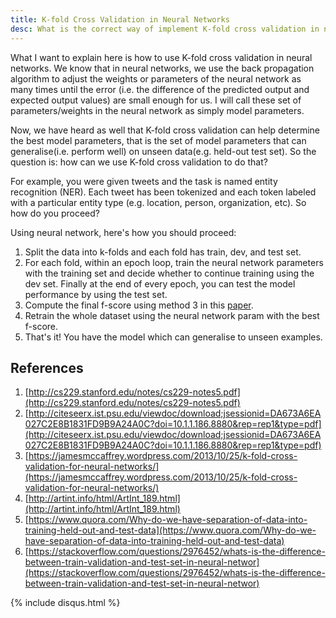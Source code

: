 ```yaml
---
title: K-fold Cross Validation in Neural Networks
desc: What is the correct way of implement K-fold cross validation in neural networks?
---
```


What I want to explain here is how to use K-fold cross validation in neural networks. We know that in neural networks, we use the back propagation algorithm to adjust the weights or parameters of the neural network as many times until the error (i.e. the difference of the predicted output and expected output values) are small enough for us. I will call these set of parameters/weights in the neural network as simply model parameters.

Now, we have heard as well that K-fold cross validation can help determine the best model parameters, that is the set of model parameters that can generalise(i.e. perform well) on unseen data(e.g. held-out test set). So the question is: how can we use K-fold cross validation to do that? 

For example, you were given tweets and the task is named entity recognition (NER). Each tweet has been tokenized and each token labeled with a particular entity type (e.g. location, person, organization, etc). So how do you proceed?

Using neural network, here's how you should proceed:
1. Split the data into k-folds and each fold has train, dev, and test set. 
2. For each fold, within an epoch loop, train the neural network parameters with the training set and decide whether to continue training using the dev set. Finally at the end of every epoch, you can test the model performance by using the test set. 
3. Compute the final f-score using method 3 in this [paper](http://citeseerx.ist.psu.edu/viewdoc/download;jsessionid=DA673A6EA027C2E8B1831FD9B9A24A0C?doi=10.1.1.186.8880&rep=rep1&type=pdf).
4. Retrain the whole dataset using the neural network param with the best f-score. 
5. That's it! You have the model which can generalise to unseen examples. 

## References
1. [http://cs229.stanford.edu/notes/cs229-notes5.pdf](http://cs229.stanford.edu/notes/cs229-notes5.pdf)
2. [http://citeseerx.ist.psu.edu/viewdoc/download;jsessionid=DA673A6EA027C2E8B1831FD9B9A24A0C?doi=10.1.1.186.8880&rep=rep1&type=pdf](http://citeseerx.ist.psu.edu/viewdoc/download;jsessionid=DA673A6EA027C2E8B1831FD9B9A24A0C?doi=10.1.1.186.8880&rep=rep1&type=pdf)
3. [https://jamesmccaffrey.wordpress.com/2013/10/25/k-fold-cross-validation-for-neural-networks/](https://jamesmccaffrey.wordpress.com/2013/10/25/k-fold-cross-validation-for-neural-networks/)
4. [http://artint.info/html/ArtInt_189.html](http://artint.info/html/ArtInt_189.html)
5. [https://www.quora.com/Why-do-we-have-separation-of-data-into-training-held-out-and-test-data](https://www.quora.com/Why-do-we-have-separation-of-data-into-training-held-out-and-test-data)
6. [https://stackoverflow.com/questions/2976452/whats-is-the-difference-between-train-validation-and-test-set-in-neural-networ](https://stackoverflow.com/questions/2976452/whats-is-the-difference-between-train-validation-and-test-set-in-neural-networ)


{% include disqus.html %}
